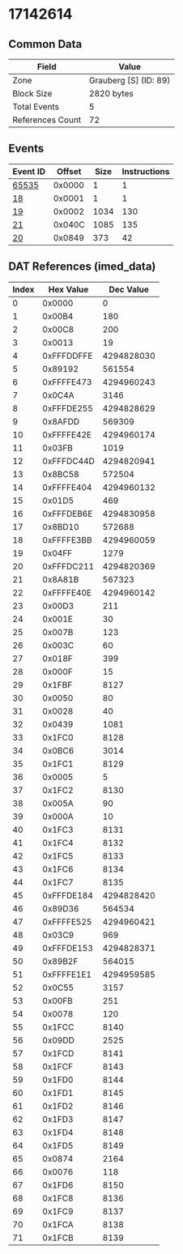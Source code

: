 # 17142614

## Common Data

| Field            | Value                 |
|------------------|-----------------------|
| Zone             | Grauberg [S] (ID: 89) |
| Block Size       | 2820 bytes            |
| Total Events     | 5                     |
| References Count | 72                    |

## Events

| Event ID            | Offset   |   Size |   Instructions |
|---------------------|----------|--------|----------------|
| [65535](./65535.md) | 0x0000   |      1 |              1 |
| [18](./18.md)       | 0x0001   |      1 |              1 |
| [19](./19.md)       | 0x0002   |   1034 |            130 |
| [21](./21.md)       | 0x040C   |   1085 |            135 |
| [20](./20.md)       | 0x0849   |    373 |             42 |

## DAT References (imed_data)

|   Index | Hex Value   |   Dec Value |
|---------|-------------|-------------|
|       0 | 0x0000      |           0 |
|       1 | 0x00B4      |         180 |
|       2 | 0x00C8      |         200 |
|       3 | 0x0013      |          19 |
|       4 | 0xFFFDDFFE  |  4294828030 |
|       5 | 0x89192     |      561554 |
|       6 | 0xFFFFE473  |  4294960243 |
|       7 | 0x0C4A      |        3146 |
|       8 | 0xFFFDE255  |  4294828629 |
|       9 | 0x8AFDD     |      569309 |
|      10 | 0xFFFFE42E  |  4294960174 |
|      11 | 0x03FB      |        1019 |
|      12 | 0xFFFDC44D  |  4294820941 |
|      13 | 0x8BC58     |      572504 |
|      14 | 0xFFFFE404  |  4294960132 |
|      15 | 0x01D5      |         469 |
|      16 | 0xFFFDEB6E  |  4294830958 |
|      17 | 0x8BD10     |      572688 |
|      18 | 0xFFFFE3BB  |  4294960059 |
|      19 | 0x04FF      |        1279 |
|      20 | 0xFFFDC211  |  4294820369 |
|      21 | 0x8A81B     |      567323 |
|      22 | 0xFFFFE40E  |  4294960142 |
|      23 | 0x00D3      |         211 |
|      24 | 0x001E      |          30 |
|      25 | 0x007B      |         123 |
|      26 | 0x003C      |          60 |
|      27 | 0x018F      |         399 |
|      28 | 0x000F      |          15 |
|      29 | 0x1FBF      |        8127 |
|      30 | 0x0050      |          80 |
|      31 | 0x0028      |          40 |
|      32 | 0x0439      |        1081 |
|      33 | 0x1FC0      |        8128 |
|      34 | 0x0BC6      |        3014 |
|      35 | 0x1FC1      |        8129 |
|      36 | 0x0005      |           5 |
|      37 | 0x1FC2      |        8130 |
|      38 | 0x005A      |          90 |
|      39 | 0x000A      |          10 |
|      40 | 0x1FC3      |        8131 |
|      41 | 0x1FC4      |        8132 |
|      42 | 0x1FC5      |        8133 |
|      43 | 0x1FC6      |        8134 |
|      44 | 0x1FC7      |        8135 |
|      45 | 0xFFFDE184  |  4294828420 |
|      46 | 0x89D36     |      564534 |
|      47 | 0xFFFFE525  |  4294960421 |
|      48 | 0x03C9      |         969 |
|      49 | 0xFFFDE153  |  4294828371 |
|      50 | 0x89B2F     |      564015 |
|      51 | 0xFFFFE1E1  |  4294959585 |
|      52 | 0x0C55      |        3157 |
|      53 | 0x00FB      |         251 |
|      54 | 0x0078      |         120 |
|      55 | 0x1FCC      |        8140 |
|      56 | 0x09DD      |        2525 |
|      57 | 0x1FCD      |        8141 |
|      58 | 0x1FCF      |        8143 |
|      59 | 0x1FD0      |        8144 |
|      60 | 0x1FD1      |        8145 |
|      61 | 0x1FD2      |        8146 |
|      62 | 0x1FD3      |        8147 |
|      63 | 0x1FD4      |        8148 |
|      64 | 0x1FD5      |        8149 |
|      65 | 0x0874      |        2164 |
|      66 | 0x0076      |         118 |
|      67 | 0x1FD6      |        8150 |
|      68 | 0x1FC8      |        8136 |
|      69 | 0x1FC9      |        8137 |
|      70 | 0x1FCA      |        8138 |
|      71 | 0x1FCB      |        8139 |
